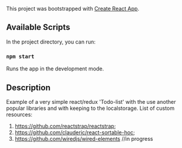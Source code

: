 This project was bootstrapped with [Create React App](https://github.com/facebook/create-react-app).

## Available Scripts

In the project directory, you can run:

### `npm start`

Runs the app in the development mode.<br>

## Description

Example of a very simple react/redux 'Todo-list' with the use another popular libraries and with keeping to the localstorage. List of custom resources:

1. https://github.com/reactstrap/reactstrap;
2. https://github.com/clauderic/react-sortable-hoc;
3. https://github.com/wiredjs/wired-elements //in progress


